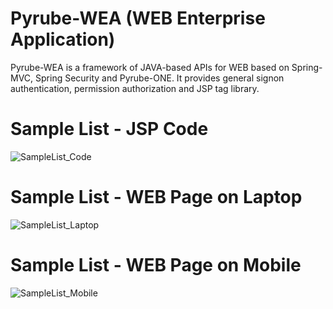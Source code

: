 # Pyrube-WEA (WEB Enterprise Application)
Pyrube-WEA is a framework of JAVA-based APIs for WEB based on Spring-MVC, Spring Security and Pyrube-ONE. It provides general signon authentication, permission authorization and JSP tag library.
# Sample List - JSP Code
![SampleList_Code](https://github.com/Pyrube/Pyrube-WEA/assets/141699844/8df0d671-766b-436d-a381-dd6b30f36a57)
# Sample List - WEB Page on Laptop
![SampleList_Laptop](https://github.com/Pyrube/Pyrube-WEA/assets/141699844/d16ccfaa-1fdc-452c-ab39-c893fc969e34)
# Sample List - WEB Page on Mobile
![SampleList_Mobile](https://github.com/Pyrube/Pyrube-WEA/assets/141699844/45c9cb55-63df-442a-ae49-c9aa9b438844)
